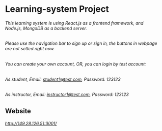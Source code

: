 # Learning-system Project
###### This learning system is using React.js as a frontend framework, and Node.js, MongoDB as a backend server.
###### Please use the navigation bar to sign up or sign in, the buttons in webpage are not setted right now.
###### You can create your own account, OR, you can login by test account:
###### As student, Email: student1@test.com, Password: 123123
###### As instructor, Email: instructor1@test.com, Password: 123123
## Website
###### http://149.28.126.51:3001/
